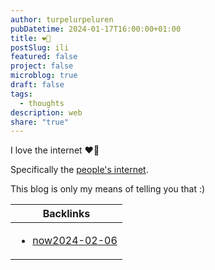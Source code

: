 ```yaml
---
author: turpelurpeluren
pubDatetime: 2024-01-17T16:00:00+01:00
title: ❤️👾
postSlug: ili
featured: false
project: false
microblog: true
draft: false
tags:
  - thoughts
description: web
share: "true"
---
```


I love the internet ❤️👾

Specifically the [people's internet](https://indieweb.org/).

This blog is only my means of telling you that :)

| Backlinks                                                  |
| ---------------------------------------------------------- |
| <ul><li>[now2024-02-06](/now)</li></ul> |
